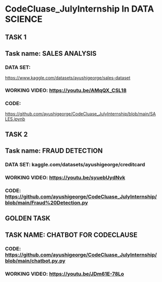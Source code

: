 # CodeCluase_JulyInternship In DATA SCIENCE
## TASK 1
## Task name: SALES ANALYSIS
### DATA SET:
https://www.kaggle.com/datasets/ayushigeorge/sales-dataset
### WORKING VIDEO: https://youtu.be/AMqQX_CSL18
### CODE:
https://github.com/ayushigeorge/CodeCluase_JulyInternship/blob/main/SALES.ipynb

## TASK 2
## Task name: FRAUD DETECTION
### DATA SET: kaggle.com/datasets/ayushigeorge/creditcard

### WORKING VIDEO: https://youtu.be/syuebUydNvk
### CODE: https://github.com/ayushigeorge/CodeCluase_JulyInternship/blob/main/Fraud%20Detection.py

## GOLDEN TASK
## TASK NAME: CHATBOT FOR CODECLAUSE
### CODE: https://github.com/ayushigeorge/CodeCluase_JulyInternship/blob/main/chatbot.py.py
### WORKING VIDEO: https://youtu.be/JDm61E-78Lo

